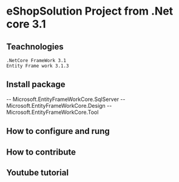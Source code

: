 # eShopSolution Project from .Net core 3.1
## Teachnologies
	.NetCore FrameWork 3.1
	Entity Frame work 3.1.3
## Install package
--	Microsoft.EntityFrameWorkCore.SqlServer
--	Microsoft.EntityFrameWorkCore.Design
--	Microsoft.EntityFrameWorkCore.Tool
## How to configure and rung
## How to contribute
## Youtube tutorial
